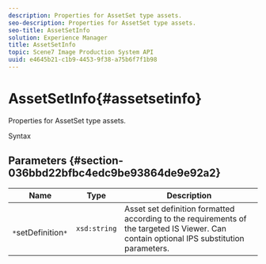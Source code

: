 ```yaml
---
description: Properties for AssetSet type assets.
seo-description: Properties for AssetSet type assets.
seo-title: AssetSetInfo
solution: Experience Manager
title: AssetSetInfo
topic: Scene7 Image Production System API
uuid: e4645b21-c1b9-4453-9f38-a75b6f7f1b98
---
```


# AssetSetInfo{#assetsetinfo}

Properties for AssetSet type assets.

 Syntax 

## Parameters {#section-036bbd22bfbc4edc9be93864de9e92a2}

|  Name  | Type  | Description  |
|---|---|---|
|  ` *`setDefinition`*`  | `xsd:string`  | Asset set definition formatted according to the requirements of the targeted IS Viewer. Can contain optional IPS substitution parameters.  |

